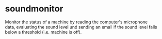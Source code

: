 soundmonitor
============

Monitor the status of a machine by reading the computer's microphone data, evaluating the sound level und sending an email if the sound level falls below a threshold (i.e. machine is off). 

